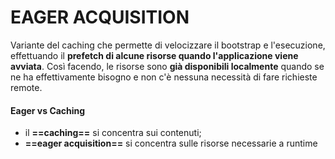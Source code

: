 # EAGER ACQUISITION

Variante del caching che permette di velocizzare il bootstrap e l'esecuzione, effettuando il **prefetch di alcune risorse quando l'applicazione viene avviata**. Così facendo, le risorse sono **già disponibili localmente** quando se ne ha effettivamente bisogno e non c'è nessuna necessità di fare richieste remote.

#### Eager vs Caching

- il **==caching==** si concentra sui contenuti;
- **==eager acquisition==** si concentra sulle risorse necessarie a runtime